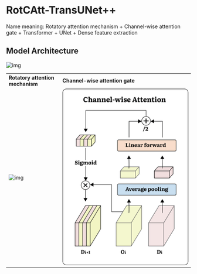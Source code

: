 # RotCAtt-TransUNet++
Name meaning: Rotatory attention mechanism + Channel-wise attention gate + Transformer + UNet + Dense feature extraction

## Model Architecture
![img](imgs/RotTrans%20Architecture.png)


|  |  |
|----------|----------|
**Rotatory attention mechanism** | **Channel-wise attention gate** |
|![img](imgs/Rotatory%20Attention%20Mechanism.png) | ![img](imgs/Channel_wise%20Attention.png) |

